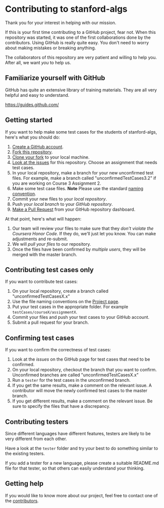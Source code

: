# Contributing to stanford-algs

Thank you for your interest in helping with our mission.

If this is your first time contributing to a GitHub project, fear not.
When this repository was started, it was one of the first collaborations done
by the contributors.  Using GitHub is really quite easy.
You don't need to worry about making mistakes or breaking anything.

The collaborators of this repository are very patient and willing to help you.
After all, we want *you* to help us.

## Familiarize yourself with GitHub

GitHub has quite an extensive library of training materials.
They are all very helpful and easy to understand.

https://guides.github.com/

## Getting started

If you want to help make some test cases for the students of stanford-algs,
here's what you should do:

1. [Create a GitHub account](https://github.com/join).
1. [Fork this repository](https://guides.github.com/activities/forking/).
1. [Clone your fork](https://guides.github.com/activities/forking/#clone)
to your local machine.
1. [Look at the issues](https://github.com/beaunus/stanford-algs/issues) for
this repository. Choose an assignment that needs test cases.
1. In your local repository, make a branch for your new unconfirmed test files.
For example, make a branch called "unconfirmedTestCases3.2"
if you are working on Course 3 Assignment 2.
1. Make some test case files. **Note** Please use the standard
[naming convention](https://github.com/beaunus/stanford-algs#file-names).
1. Commit your new files to your *local repository*.
1. Push your *local branch* to your *GitHub repository*.
1. [Make a Pull Request](https://guides.github.com/activities/forking/#making-a-pull-request)
from your GitHub repository dashboard.

At that point, here's what will happen:
1. Our team will review your files to make sure that they
*don't violate the Coursera Honor Code*.
If they do, we'll just let you know. You can make adjustments and re-submit.
1. We will *pull your files* to our repository.
1. Once the files have been confirmed by *multiple users*, they will be merged
with the master branch.

## Contributing test cases only

If you want to contribute test cases:

1. On your local repository, create a branch called "unconfirmedTestCasesX.x"
1. Use the file naming conventions on the
[Project page](https://github.com/beaunus/stanford-algs).
1. Put your test cases in the appropriate folder.  For example
```testCases/courseX/assignmentX```.
1. Commit your files and push your test cases to your GitHub account.
1. Submit a pull request for your branch.

## Confirming test cases

If you want to confirm the correctness of test cases:

1. Look at the *issues* on the GitHub page for test cases that need to be confirmed.
1. On your local repository, checkout the branch that you want to confirm.  Unconfirmed branches are called "unconfirmedTestCasesX.x"
1. Run a ```tester``` for the test cases in the unconfirmed branch.
1. If you get the same results, make a comment on the relevant issue.  A contributor will move the newly confirmed test cases to the master branch.
1. If you get different results, make a comment on the relevant issue.  Be sure to specify the files that have a discrepancy.

## Contributing testers

Since different languages have different features, testers are likely to be
very different from each other.

Have a look at the ```tester``` folder and try your best to do something
similar to the existing testers.

If you add a tester for a new language, please create a suitable README.md file
for that tester, so that others can easily understand your thinking.

## Getting help

If you would like to know more about our project, feel free to contact one of
the
[contributors](https://github.com/beaunus/stanford-algs/graphs/contributors).